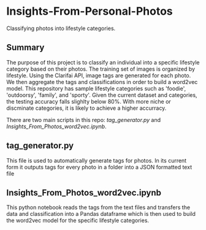 # Insights-From-Personal-Photos
Classifying photos into lifestyle categories. 

## Summary ##
The purpose of this project is to classify an individual into a specific lifestyle category based on their photos.
The training set of images is organized by lifestyle. Using the Clarifai API, image tags are generated for each photo.
We then aggregate the tags and classifications in order to build a word2vec model. This repository has sample lifestyle categories 
such as 'foodie', 'outdoorsy', 'family', and 'sporty'. Given the current dataset and categories, the testing accuracy falls
slighlty below 80%. With more niche or discminate categories, it is likely to achieve a higher accurracy.

There are two main scripts in this repo: *tag_generator.py* and *Insights_From_Photos_word2vec.ipynb*.

## tag_generator.py ##
This file is used to automatically generate tags for photos. In its current form it outputs tags for every photo in a folder into a JSON formatted text file

## Insights_From_Photos_word2vec.ipynb ##
This python notebook reads the tags from the text files and transfers the data and classification into a Pandas dataframe which is then used to build the word2vec model for the specific lifestyle categories.
